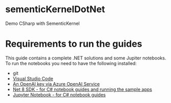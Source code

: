 # sementicKernelDotNet
Demo CSharp with SementicKernel

# Requirements to run the guides

This guide contains a complete .NET solutions and some Jupiter notebooks. To run the notebooks you need to have the following installed:

<ul>
  <li>
     git
  </li>
  <li>
    <a href="https://code.visualstudio.com/Download" target="_blank">Visual Studio Code</a>
  </li>
  <li>
    <a href="https://learn.microsoft.com/en-us/azure/cognitive-services/openai/quickstart?pivots=programming-language-studio" target="_blank">An OpenAI key via Azure OpenAI Service</a>     
  </li>
  <li>
    <a href="https://dotnet.microsoft.com/en-us/download" target="_blank">Net 8 SDK - for C# notebook guides and running the sample apps</a>
  </li>      
  <li>
    <a href="https://marketplace.visualstudio.com/items?itemName=ms-dotnettools.dotnet-interactive-vscode" target="_blank"> Jupyter Notebook - for C# notebook guides</a>
  </li>
</ul>